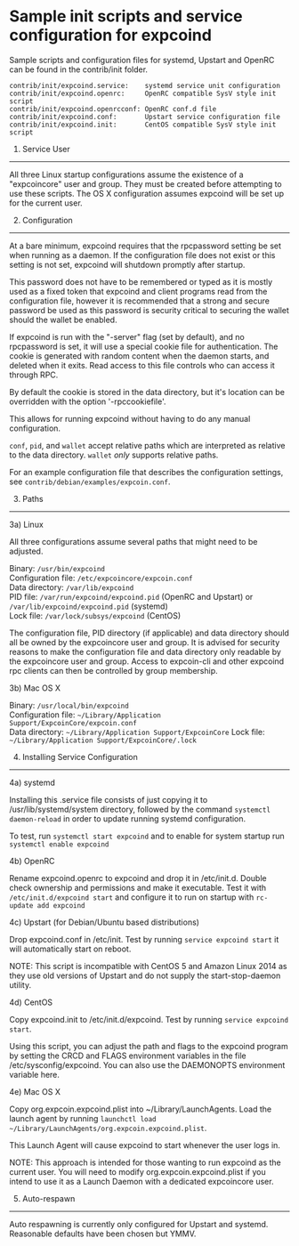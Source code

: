 Sample init scripts and service configuration for expcoind
==========================================================

Sample scripts and configuration files for systemd, Upstart and OpenRC
can be found in the contrib/init folder.

    contrib/init/expcoind.service:    systemd service unit configuration
    contrib/init/expcoind.openrc:     OpenRC compatible SysV style init script
    contrib/init/expcoind.openrcconf: OpenRC conf.d file
    contrib/init/expcoind.conf:       Upstart service configuration file
    contrib/init/expcoind.init:       CentOS compatible SysV style init script

1. Service User
---------------------------------

All three Linux startup configurations assume the existence of a "expcoincore" user
and group.  They must be created before attempting to use these scripts.
The OS X configuration assumes expcoind will be set up for the current user.

2. Configuration
---------------------------------

At a bare minimum, expcoind requires that the rpcpassword setting be set
when running as a daemon.  If the configuration file does not exist or this
setting is not set, expcoind will shutdown promptly after startup.

This password does not have to be remembered or typed as it is mostly used
as a fixed token that expcoind and client programs read from the configuration
file, however it is recommended that a strong and secure password be used
as this password is security critical to securing the wallet should the
wallet be enabled.

If expcoind is run with the "-server" flag (set by default), and no rpcpassword is set,
it will use a special cookie file for authentication. The cookie is generated with random
content when the daemon starts, and deleted when it exits. Read access to this file
controls who can access it through RPC.

By default the cookie is stored in the data directory, but it's location can be overridden
with the option '-rpccookiefile'.

This allows for running expcoind without having to do any manual configuration.

`conf`, `pid`, and `wallet` accept relative paths which are interpreted as
relative to the data directory. `wallet` *only* supports relative paths.

For an example configuration file that describes the configuration settings,
see `contrib/debian/examples/expcoin.conf`.

3. Paths
---------------------------------

3a) Linux

All three configurations assume several paths that might need to be adjusted.

Binary:              `/usr/bin/expcoind`  
Configuration file:  `/etc/expcoincore/expcoin.conf`  
Data directory:      `/var/lib/expcoind`  
PID file:            `/var/run/expcoind/expcoind.pid` (OpenRC and Upstart) or `/var/lib/expcoind/expcoind.pid` (systemd)  
Lock file:           `/var/lock/subsys/expcoind` (CentOS)  

The configuration file, PID directory (if applicable) and data directory
should all be owned by the expcoincore user and group.  It is advised for security
reasons to make the configuration file and data directory only readable by the
expcoincore user and group.  Access to expcoin-cli and other expcoind rpc clients
can then be controlled by group membership.

3b) Mac OS X

Binary:              `/usr/local/bin/expcoind`  
Configuration file:  `~/Library/Application Support/ExpcoinCore/expcoin.conf`  
Data directory:      `~/Library/Application Support/ExpcoinCore`
Lock file:           `~/Library/Application Support/ExpcoinCore/.lock`

4. Installing Service Configuration
-----------------------------------

4a) systemd

Installing this .service file consists of just copying it to
/usr/lib/systemd/system directory, followed by the command
`systemctl daemon-reload` in order to update running systemd configuration.

To test, run `systemctl start expcoind` and to enable for system startup run
`systemctl enable expcoind`

4b) OpenRC

Rename expcoind.openrc to expcoind and drop it in /etc/init.d.  Double
check ownership and permissions and make it executable.  Test it with
`/etc/init.d/expcoind start` and configure it to run on startup with
`rc-update add expcoind`

4c) Upstart (for Debian/Ubuntu based distributions)

Drop expcoind.conf in /etc/init.  Test by running `service expcoind start`
it will automatically start on reboot.

NOTE: This script is incompatible with CentOS 5 and Amazon Linux 2014 as they
use old versions of Upstart and do not supply the start-stop-daemon utility.

4d) CentOS

Copy expcoind.init to /etc/init.d/expcoind. Test by running `service expcoind start`.

Using this script, you can adjust the path and flags to the expcoind program by
setting the CRCD and FLAGS environment variables in the file
/etc/sysconfig/expcoind. You can also use the DAEMONOPTS environment variable here.

4e) Mac OS X

Copy org.expcoin.expcoind.plist into ~/Library/LaunchAgents. Load the launch agent by
running `launchctl load ~/Library/LaunchAgents/org.expcoin.expcoind.plist`.

This Launch Agent will cause expcoind to start whenever the user logs in.

NOTE: This approach is intended for those wanting to run expcoind as the current user.
You will need to modify org.expcoin.expcoind.plist if you intend to use it as a
Launch Daemon with a dedicated expcoincore user.

5. Auto-respawn
-----------------------------------

Auto respawning is currently only configured for Upstart and systemd.
Reasonable defaults have been chosen but YMMV.
